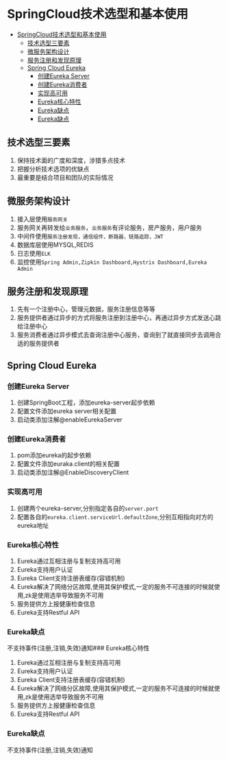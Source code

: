 # SpringCloud技术选型和基本使用
<!-- TOC -->

- [SpringCloud技术选型和基本使用](#springcloud%E6%8A%80%E6%9C%AF%E9%80%89%E5%9E%8B%E5%92%8C%E5%9F%BA%E6%9C%AC%E4%BD%BF%E7%94%A8)
    - [技术选型三要素](#%E6%8A%80%E6%9C%AF%E9%80%89%E5%9E%8B%E4%B8%89%E8%A6%81%E7%B4%A0)
    - [微服务架构设计](#%E5%BE%AE%E6%9C%8D%E5%8A%A1%E6%9E%B6%E6%9E%84%E8%AE%BE%E8%AE%A1)
    - [服务注册和发现原理](#%E6%9C%8D%E5%8A%A1%E6%B3%A8%E5%86%8C%E5%92%8C%E5%8F%91%E7%8E%B0%E5%8E%9F%E7%90%86)
    - [Spring Cloud Eureka](#spring-cloud-eureka)
        - [创建Eureka Server](#%E5%88%9B%E5%BB%BAeureka-server)
        - [创建Eureka消费者](#%E5%88%9B%E5%BB%BAeureka%E6%B6%88%E8%B4%B9%E8%80%85)
        - [实现高可用](#%E5%AE%9E%E7%8E%B0%E9%AB%98%E5%8F%AF%E7%94%A8)
        - [Eureka核心特性](#eureka%E6%A0%B8%E5%BF%83%E7%89%B9%E6%80%A7)
        - [Eureka缺点](#eureka%E7%BC%BA%E7%82%B9)
        - [Eureka缺点](#eureka%E7%BC%BA%E7%82%B9)

<!-- /TOC -->
## 技术选型三要素
1. 保持技术面的广度和深度，涉猎多点技术
2. 把握分析技术选项的优缺点
3. 最重要是结合项目和团队的实际情况

## 微服务架构设计
1. 接入层使用`服务网关`
2. 服务网关再转发给`业务服务`，`业务服务`有评论服务，房产服务，用户服务
3. 中间件使用`服务注册发现，通信组件，断路器，链路追踪，JWT`
4. 数据库层使用MYSQL,REDIS
5. 日志使用`ELK`
6. 监控使用`Spring Admin,Zipkin Dashboard,Hystrix Dashboard,Eureka Admin`

## 服务注册和发现原理
1. 先有一个注册中心，管理元数据，服务注册信息等等
2. 服务提供者通过异步的方式将服务注册到注册中心，再通过异步方式发送心跳给注册中心
3. 服务消费者通过异步模式去查询注册中心服务，查询到了就直接同步去调用合适的服务提供者

## Spring Cloud Eureka
### 创建Eureka Server
1. 创建SpringBoot工程，添加eureka-server起步依赖
2. 配置文件添加eureka server相关配置
3. 启动类添加注解@enableEurekaServer

### 创建Eureka消费者
1. pom添加eureka的起步依赖
2. 配置文件添加euraka.client的相关配置
3. 启动类添加注解@EnableDiscoveryClient

### 实现高可用
1. 创建两个eureka-server,分别指定各自的`server.port`
2. 配置各自的`eureka.client.serviceUrl.defaultZone`,分别互相指向对方的eureka地址

### Eureka核心特性
1. Eureka通过互相注册与复制支持高可用
2. Eureka支持用户认证
3. Eureka Client支持注册表缓存(容错机制)
4. Eureka解决了网络分区故障,使用其保护模式,一定的服务不可连接的时候就使用,zk是使用选举导致服务不可用
5. 服务提供方上报健康检查信息
6. Eureka支持Restful API

### Eureka缺点
不支持事件(注册,注销,失效)通知### Eureka核心特性
1. Eureka通过互相注册与复制支持高可用
2. Eureka支持用户认证
3. Eureka Client支持注册表缓存(容错机制)
4. Eureka解决了网络分区故障,使用其保护模式,一定的服务不可连接的时候就使用,zk是使用选举导致服务不可用
5. 服务提供方上报健康检查信息
6. Eureka支持Restful API

### Eureka缺点
不支持事件(注册,注销,失效)通知